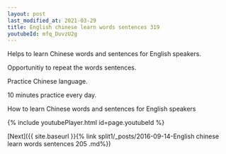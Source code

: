 ```yaml
---
layout: post
last_modified_at: 2021-03-29
title: English chinese learn words sentences 319 
youtubeId: mfq_DuvzU2g
---
```

 
 
Helps to learn Chinese words and sentences for English speakers.

Opportunitiy to repeat the words sentences. 

Practice Chinese language. 
 
10 minutes practice every day. 
 
How to learn Chinese words and sentences for English speakers 
 
{% include youtubePlayer.html id=page.youtubeId %}
 
 
[Next]({{ site.baseurl }}{% link  split1/_posts/2016-09-14-English chinese learn words sentences 205 .md%})
 
